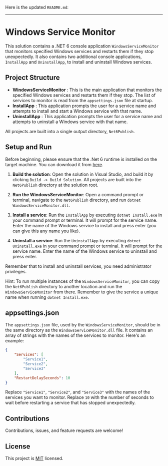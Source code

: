 Here is the updated `README.md`:

---

# Windows Service Monitor

This solution contains a .NET 6 console application `WindowsServiceMonitor` that monitors specified Windows services and restarts them if they stop unexpectedly. It also contains two additional console applications, `InstallApp` and `UninstallApp`, to install and uninstall Windows services.

## Project Structure

- **WindowsServiceMonitor** : This is the main application that monitors the specified Windows services and restarts them if they stop. The list of services to monitor is read from the `appsettings.json` file at startup.
- **InstallApp** : This application prompts the user for a service name and attempts to install and start a Windows service with that name.
- **UninstallApp** : This application prompts the user for a service name and attempts to uninstall a Windows service with that name.

All projects are built into a single output directory, `Net6Publish`.

## Setup and Run

Before beginning, please ensure that the .Net 6 runtime is installed on the target machine. You can download it from [here](https://dotnet.microsoft.com/download/dotnet/6.0).

1. **Build the solution**: Open the solution in Visual Studio, and build it by clicking `Build -> Build Solution`. All projects are built into the `Net6Publish` directory at the solution root.

2. **Run the WindowsServiceMonitor**: Open a command prompt or terminal, navigate to the `Net6Publish` directory, and run `dotnet WindowsServiceMonitor.dll`.

3. **Install a service**: Run the `InstallApp` by executing `dotnet Install.exe` in your command prompt or terminal. It will prompt for the service name. Enter the name of the Windows service to install and press enter (you can give this any name you like).

4. **Uninstall a service**: Run the `UninstallApp` by executing `dotnet Uninstall.exe` in your command prompt or terminal. It will prompt for the service name. Enter the name of the Windows service to uninstall and press enter.

Remember that to install and uninstall services, you need administrator privileges.

Hint: To run multiple instances of the `WindowsServiceMonitor`, you can copy the `Net6Publish` directory to another location and run the `WindowsServiceMonitor` from there.  Remember to give the service a unique name when running `dotnet Install.exe`.

## appsettings.json

The `appsettings.json` file, used by the `WindowsServiceMonitor`, should be in the same directory as the `WindowsServiceMonitor.dll` file. It contains an array of strings with the names of the services to monitor. Here's an example:

```json
{
    "Services": [
        "Service1",
        "Service2",
        "Service3"
    ],
    "RestartDelaySeconds": 10
}
```

Replace `"Service1"`, `"Service2"`, and `"Service3"` with the names of the services you want to monitor.  Replace `10` with the number of seconds to wait before restarting a service that has stopped unexpectedly.

## Contributions

Contributions, issues, and feature requests are welcome!

## License

This project is [MIT](LICENSE) licensed.

